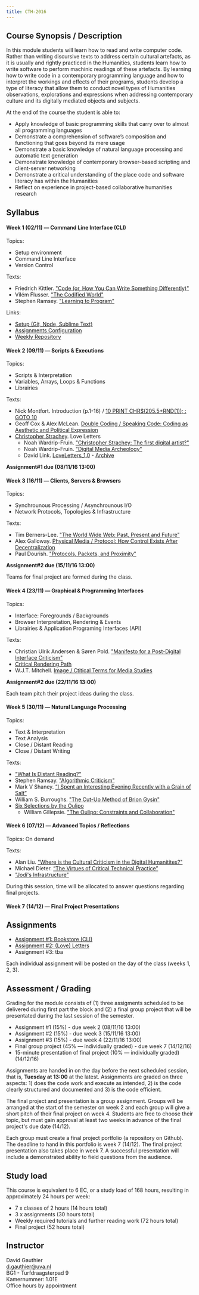 ```yaml
---
title: CTH-2016
---
```


## Course Synopsis / Description

In this module students will learn how to read and write computer code. Rather than writing discursive texts to address certain cultural artefacts, as it is usually and rightly practiced in the Humanities, students learn how to write software to perform machinic readings of these artefacts. By learning how to write code in a contemporary programming language and how to interpret the workings and effects of their programs, students develop a type of literacy that allow them to conduct novel types of Humanities observations, explorations and expressions when addressing contemporary culture and its digitally mediated objects and subjects. 

At the end of the course the student is able to:

* Apply knowledge of basic programming skills that carry over to almost all programming languages
* Demonstrate a comprehension of software’s composition and functioning that goes beyond its mere usage
* Demonstrate a basic knowledge of natural language processing and automatic text generation
* Demonstrate knowledge of contemporary browser-based scripting and client-server networking
* Demonstrate a critical understanding of the place code and software literacy has within the Humanities
* Reflect on experience in project-based collaborative humanities research

## Syllabus

#### Week 1 (02/11) — Command Line Interface (CLI)

Topics: 

* Setup environment
* Command Line Interface
* Version Control

Texts:

* Friedrich Kittler. ["Code (or, How You Can Write Something Differently)"](./texts/kittler-code.pdf)
* Vilém Flusser. ["The Codified World"](./texts/Flusser-The_Codified_World.pdf)
* Stephen Ramsey. ["Learning to Program"](http://stephenramsay.us/2012/06/10/learning-to-program/)

Links:

* [Setup (Git, Node, Sublime Text)](./setup.html)
* [Assignments Configuration](./assignments-conf.html)
* [Weekly Repository](https://github.com/gauthiier/cth2016)

#### Week 2 (09/11) — Scripts & Executions

Topics:

* Scripts & Interpretation
* Variables, Arrays, Loops & Functions
* Librairies

Texts:

* Nick Montfort. Introduction (p.1-16) / [10 PRINT CHR$(205.5+RND(1)); : GOTO 10](./texts/10_PRINT_121114.pdf)
* Geoff Cox & Alex McLean. [Double Coding / Speaking Code: Coding as Aesthetic and Political Expression](./texts/CoxMcLean-Double_Coding.pdf)
* [Christopher Strachey](http://rhizome.org/editorial/2013/apr/9/queer-history-computing-part-three/#_edn4). Love Letters
	* Noah Wardrip-Fruin. ["Christopher Strachey: The first digital artist?"](https://grandtextauto.soe.ucsc.edu/2005/08/01/christopher-strachey-first-digital-artist/)
	* Noah Wardrip-Fruin. ["Digital Media Archeology"](./texts/noah-wardripfruin-DigitalMediaArchaeology.pdf)	
	* David Link. [LoveLetters_1.0](http://www.alpha60.de/art/love_letters/) - [Archive](http://www.alpha60.de/art/love_letters/archive/muc/)	

__Assignment#1 due (08/11/16 13:00)__

#### Week 3 (16/11) — Clients, Servers & Browsers

Topics:

* Synchrounous Processing / Asynchrounous I/O
* Network Protocols, Topologies & Infrastructure

Texts:

* Tim Berners-Lee. ["The World Wide Web: Past, Present and Future"](https://www.w3.org/People/Berners-Lee/1996/ppf.html)
* Alex Galloway. [Physical Media / Protocol: How Control Exists After Decentralization](./texts/Galloway-Phy.pdf)
* Paul Dourish. ["Protocols, Packets, and Proximity"](./texts/Dourish-PPP.pdf)

__Assignment#2 due (15/11/16 13:00)__

Teams for final project are formed during the class.

#### Week 4 (23/11) — Graphical & Programming Interfaces

Topics:

* Interface: Foregrounds / Backgrounds
* Browser Interpretation, Rendering & Events
* Librairies & Application Programing Interfaces (API)

Texts:

*  Christian Ulrik Andersen & Søren Pold. ["Manifesto for a Post-Digital Interface Criticism"](http://mediacommons.futureofthebook.org/tne/pieces/manifesto-post-digital-interface-criticism)
* [Critical Rendering Path](https://developers.google.com/web/fundamentals/performance/critical-rendering-path/)
* W.J.T. Mitchell. [Image / Ctitical Terms for Media Studies](./texts/Mitchell-Image.pdf)

__Assignment#2 due (22/11/16 13:00)__

Each team pitch their project ideas during the class.

#### Week 5 (30/11) — Natural Language Processing

Topics:

* Text & Interpretation
* Text Analysis
* Close / Distant Reading
* Close / Distant Writing

Texts:

* ["What Is Distant Reading?"](http://www.nytimes.com/2011/06/26/books/review/the-mechanic-muse-what-is-distant-reading.html)
* Stephen Ramsay. ["Algorithmic Criticism"](http://www.digitalhumanities.org/companion/view?docId=blackwell/9781405148641/9781405148641.xml&chunk.id=ss1-6-7)
* Mark V Shaney. [“I Spent an Interesting Evening Recently with a Grain of Salt”](http://glenda.cat-v.org/friends/mark-v-shaney/grain-of-salt)
* William S. Burroughs. ["The Cut-Up Method of Brion Gysin"](http://www.ubu.com/papers/burroughs_gysin.html)
	<!-- Script/Program: [cutup.py](https://github.com/rossgoodwin/cutup) -->
* [Six Selections by the Oulipo](./texts/six-oulipo.pdf)
	* William Gillepsie. ["The Oulipo: Constraints and Collaboration"](http://archive.is/E5wXK#selection-219.0-219.41) 

#### Week 6 (07/12) — Advanced Topics / Reflections

Topics: On demand

Texts:

* Alan Liu. ["Where is the Cultural Criticism in the Digital Humanitites?"](http://dhdebates.gc.cuny.edu/debates/text/20)
* Michael Dieter. [“The Virtues of Critical Technical Practice”](./texts/Dieter-CTP.pdf)
* ["Jodi's Infrastructure"](http://www.e-flux.com/journal/74/59810/jodi-s-infrastructure/)

During this session, time will be allocated to answer questions regarding final projects.

#### Week 7 (14/12) — Final Project Presentations


## Assignments

* [Assignment #1: Bookstore (CLI)](./assignments.html)
* [Assignment #2: (Love) Letters](./assignments.html)
* Assignment #3: tba

Each individual assignment will be posted on the day of the class (weeks 1, 2, 3).

## Assessment / Grading

Grading for the module consists of (1) three assigments scheduled to be delivered during first part the block and (2) a final group project that will be presentated during the last session of the semester. 

* Assignment #1 (15%) - due week 2 (08/11/16 13:00)
* Assignment #2 (15%) - due week 3 (15/11/16 13:00)
* Assignment #3 (15%) - due week 4 (22/11/16 13:00)
* Final group project (45% — individually graded) - due week 7 (14/12/16)
* 15-minute presentation of final project (10% — individually graded) (14/12/16)

Assignments are handed in on the day before the next scheduled session, that is, __Tuesday at 13:00__ at the latest. Assignments are graded on three aspects: 1) does the code work and execute as intended, 2) is the code clearly structured and documented and 3) is the code efficient.

The final project and presentation is a group assignment. Groups will be arranged at the start of the semester on week 2 and each group will give a short pitch of their final project on week 4. Students are free to choose their topic, but must gain approval at least two weeks in advance of the final project's due date (14/12).

Each group must create a final project portfolio (a repository on Github). The deadline to hand in this portfolio is week 7 (14/12). The final project presentation also takes place in week 7. A successful presentation will include a demonstrated ability to field questions from the audience.

## Study load

This course is equivalent to 6 EC, or a study load of 168 hours, resulting in approximately 24 hours per week:

* 7 x classes of 2 hours (14 hours total)
* 3 x assignments (30 hours total)
* Weekly required tutorials and further reading work (72 hours total)
* Final project (52 hours total)

## Instructor

David Gauthier  
d.gauthier@uva.nl  
BG1 - Turfdraagsterpad 9  
Kamernummer: 1.01E  
Office hours by appointment  



